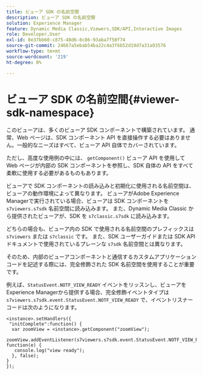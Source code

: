 ```yaml
---
title: ビューア SDK の名前空間
description: ビューア SDK の名前空間
solution: Experience Manager
feature: Dynamic Media Classic,Viewers,SDK/API,Interactive Images
role: Developer,User
exl-id: 8e37bb60-c875-48d6-8c86-93aba7f50f74
source-git-commit: 24667a5ebab54ba22c4a3f6b52d19d7a31a93576
workflow-type: tm+mt
source-wordcount: '219'
ht-degree: 0%

---
```


# ビューア SDK の名前空間{#viewer-sdk-namespace}

このビューアは、多くのビューア SDK コンポーネントで構築されています。 通常、Web ページは、SDK コンポーネント API を直接操作する必要はありません。一般的なニーズはすべて、ビューア API 自体でカバーされています。

ただし、高度な使用例の中には、 `getComponent()` ビューア API を使用して Web ページが内部の SDK コンポーネントを参照し、SDK 自体の API をすべて柔軟に使用する必要があるものもあります。

ビューアで SDK コンポーネントの読み込みと初期化に使用される名前空間は、ビューアの動作環境によって異なります。 ビューアがAdobe Experience Managerで実行されている場合、ビューアは SDK コンポーネントを `s7viewers.s7sdk` 名前空間に読み込みます。 また、Dynamic Media Classic から提供されたビューアが、SDK を `s7classic.s7sdk` に読み込みます。

どちらの場合も、ビューア内の SDK で使用される名前空間のプレフィックスは `s7viewers` または `s7classic` です。 また、SDK ユーザーガイドまたは SDK API ドキュメントで使用されているプレーンな `s7sdk` 名前空間とは異なります。

そのため、内部のビューアコンポーネントと通信するカスタムアプリケーションコードを記述する際には、完全修飾された SDK 名前空間を使用することが重要です。

例えば、`StatusEvent.NOTF_VIEW_READY` イベントをリッスンし、ビューアをExperience Managerから提供する場合、完全修飾イベントタイプは `s7viewers.s7sdk.event.StatusEvent.NOTF_VIEW_READY` で、イベントリスナーコードは次のようになります。

```
<instance>.setHandlers({ 
 "initComplete":function() { 
  var zoomView = <instance>.getComponent("zoomView"); 
   zoomView.addEventListener(s7viewers.s7sdk.event.StatusEvent.NOTF_VIEW_READY, function(e) { 
   console.log("view ready"); 
  }, false); 
} 
});
```
